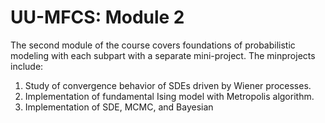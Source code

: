 # UU-MFCS: Module 2
The second module of the course covers foundations of probabilistic modeling with each subpart with a separate mini-project. The minprojects include:
1. Study of convergence behavior of SDEs driven by Wiener processes.
2. Implementation of fundamental Ising model with Metropolis algorithm.
3. Implementation of SDE, MCMC, and Bayesian
